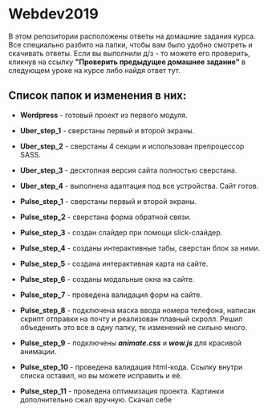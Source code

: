 # Webdev2019

В этом репозитории расположены ответы на домашние задания курса. Все специально разбито на папки, чтобы вам было удобно смотреть и скачивать ответы. 
Если вы выполнили д/з - то можете его проверить, кликнув на ссылку **"Проверить предыдущее домашнее задание"** в следующем уроке на курсе либо найдя ответ тут.

## Список папок и изменения в них:

* **Wordpress** - готовый проект из первого модуля.

* **Uber_step_1** - сверстаны первый и второй экраны.
* **Uber_step_2** - сверстаны 4 секции и использован препроцессор SASS.
* **Uber_step_3** - десктопная версия сайта полностью сверстана.
* **Uber_step_4** - выполнена адаптация под все устройства. Сайт готов.

* **Pulse_step_1** - сверстаны первый и второй экраны.
* **Pulse_step_2** - сверстана форма обратной связи.
* **Pulse_step_3** - создан слайдер при помощи slick-слайдер.
* **Pulse_step_4** - созданы интерактивные табы, сверстан блок за ними.
* **Pulse_step_5** - создана интерактивная карта на сайте.
* **Pulse_step_6** - созданы модальные окна на сайте.
* **Pulse_step_7** - проведена валидация форм на сайте.
* **Pulse_step_8** - подключена маска ввода номера телефона, написан скрипт отправки на почту и реализован плавный скролл. Решил объеденить это все в одну папку, тк изменений не сильно много.
* **Pulse_step_9** - подключены ***animate.css*** и ***wow.js*** для красивой анимации.
* **Pulse_step_10** - проведена валидация html-кода. Ссылку внутри списка оставил, но вы можете исправить и её.
* **Pulse_step_11** - проведена оптимизация проекта. Картинки дополнительно сжал вручную.
Скачал себе
